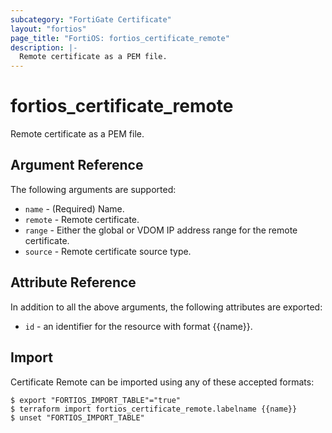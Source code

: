 ```yaml
---
subcategory: "FortiGate Certificate"
layout: "fortios"
page_title: "FortiOS: fortios_certificate_remote"
description: |-
  Remote certificate as a PEM file.
---
```


# fortios_certificate_remote
Remote certificate as a PEM file.

## Argument Reference

The following arguments are supported:

* `name` - (Required) Name.
* `remote` - Remote certificate.
* `range` - Either the global or VDOM IP address range for the remote certificate.
* `source` - Remote certificate source type.


## Attribute Reference

In addition to all the above arguments, the following attributes are exported:
* `id` - an identifier for the resource with format {{name}}.

## Import

Certificate Remote can be imported using any of these accepted formats:
```
$ export "FORTIOS_IMPORT_TABLE"="true"
$ terraform import fortios_certificate_remote.labelname {{name}}
$ unset "FORTIOS_IMPORT_TABLE"
```
